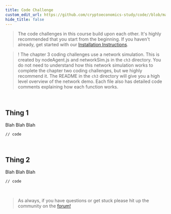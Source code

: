 ```yaml
---
title: Code Challenge
custom_edit_url: https://github.com/cryptoeconomics-study/code//blob/master/ch3/3.3/README.md
hide_title: false
---
```

<!-- This file is generated by /website/scripts/sync-util.js - changes will be overwritten! -->

> The code challenges in this course build upon each other. It's highly recommended that you start from the beginning. If you haven't already, get started with our [Installation Instructions](https://www.burrrata.ch/ces-website/docs/en/sync/dev-env-setup).

> ! The chapter 3 coding challenges use a network simulation. This is created by nodeAgent.js and networkSim.js in the `ch3` directory. You do not need to understand how this network simulation works to complete the chapter two coding challenges, but we highly recommend it. The README in the `ch3` directory will give you a high level overview of the network demo. Each file also has detailed code comments explaining how each function works.

<br />

## Thing 1

Blah Blah Blah
```
// code
```

<br />

## Thing 2

Blah Blah Blah
```
// code
```

<br />

> As always, if you have questions or get stuck please hit up the community on the [forum!](https://forum.cryptoeconomics.study)
